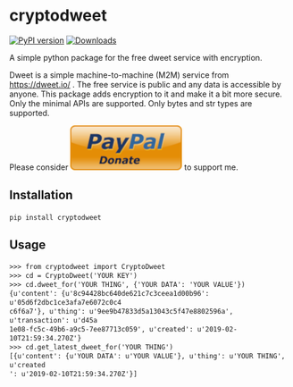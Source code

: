 # cryptodweet
[![PyPI version](https://badge.fury.io/py/cryptodweet.svg)](https://badge.fury.io/py/cryptodweet) [![Downloads](https://pepy.tech/badge/cryptodweet)](https://pepy.tech/project/cryptodweet)

A simple python package for the free dweet service with encryption.

Dweet is a simple machine-to-machine (M2M) service from https://dweet.io/ .
The free service is public and any data is accessible by anyone.
This package adds encryption to it and make it a bit more secure.
Only the minimal APIs are supported.
Only bytes and str types are supported.

Please consider [![Paypal Donate](https://github.com/jacklinquan/images/blob/master/paypal_donate_button_200x80.png)](https://www.paypal.me/jacklinquan) to support me.

## Installation
`pip install cryptodweet`

## Usage
```
>>> from cryptodweet import CryptoDweet
>>> cd = CryptoDweet('YOUR KEY')
>>> cd.dweet_for('YOUR THING', {'YOUR DATA': 'YOUR VALUE'})
{u'content': {u'8c94428bc640de621c7c3ceea1d00b96': u'05d6f2dbc1ce3afa7e6072c0c4
c6f6a7'}, u'thing': u'9ee9b47833d5a13043c5f47e8802596a', u'transaction': u'd45a
1e08-fc5c-49b6-a9c5-7ee87713c059', u'created': u'2019-02-10T21:59:34.270Z'}
>>> cd.get_latest_dweet_for('YOUR THING')
[{u'content': {u'YOUR DATA': u'YOUR VALUE'}, u'thing': u'YOUR THING', u'created
': u'2019-02-10T21:59:34.270Z'}]
```
